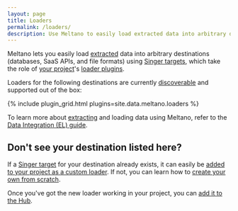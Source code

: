 ```yaml
---
layout: page
title: Loaders
permalink: /loaders/
description: Use Meltano to easily load extracted data into arbitrary destinations (databases, SaaS APIs, and file formats) using Singer targets.
---
```


Meltano lets you easily load [extracted](/extractors/) data into arbitrary destinations (databases, SaaS APIs, and file formats) using [Singer targets](/singer/targets/), which take the role of [your project](https://meltano.com/docs/project.html)'s [loader plugins](https://meltano.com/docs/plugins.html#loaders).

Loaders for the following destinations are currently [discoverable](https://meltano.com/docs/plugins.html#discoverable-plugins) and supported out of the box:

{% include plugin_grid.html plugins=site.data.meltano.loaders %}

To learn more about [extracting](/loaders/) and loading data using Meltano, refer to the [Data Integration (EL) guide](https://meltano.com/docs/integration.html).

## Don't see your destination listed here?

If a [Singer target](/singer/targets) for your destination already exists,
it can easily be [added to your project as a custom loader](https://meltano.com/docs/plugin-management.html#custom-plugins).
If not, you can learn how to [create your own from scratch](https://github.com/singer-io/getting-started/blob/master/docs/RUNNING_AND_DEVELOPING.md#developing-a-target).

Once you've got the new loader working in your project, you can
[add it to the Hub](https://gitlab.com/meltano/hub/-/tree/main/_data/targets).
